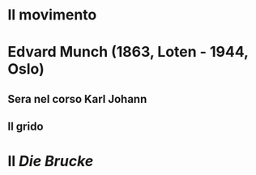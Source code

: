 # Il movimento
# Edvard Munch (1863, Loten - 1944, Oslo)
## Sera nel corso Karl Johann
## Il grido
# Il *Die Brucke*
